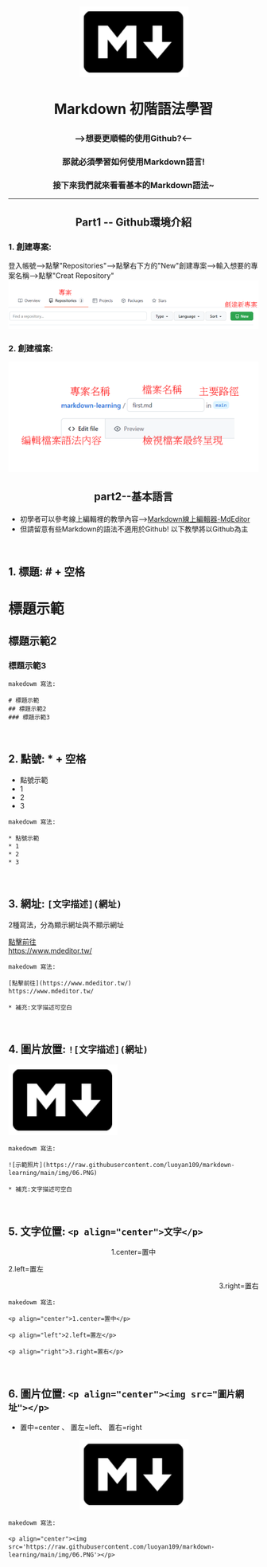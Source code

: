 
<p align="center"><img src='https://raw.githubusercontent.com/luoyan109/markdown-learning/main/img/06.PNG'></p>

# <p align="center"> Markdown 初階語法學習</p>
### <p align="center"> -->想要更順暢的使用Github?<--</p>
### <p align="center"> 那就必須學習如何使用Markdown語言!</p>
### <p align="center"> 接下來我們就來看看基本的Markdown語法~</p>

----------
## <p align="center"> Part1 -- Github環境介紹</p>
### 1. 創建專案:
 登入帳號-->點擊"Repositories"-->點擊右下方的"New"創建專案-->輸入想要的專案名稱-->點擊"Creat Repository"
![](https://raw.githubusercontent.com/luoyan109/markdown-learning/main/img/066.PNG)
### 2. 創建檔案:
![](https://raw.githubusercontent.com/luoyan109/markdown-learning/main/img/061.PNG)
## <p align="center"> part2--基本語言</p>

* 初學者可以參考線上編輯裡的教學內容-->[Markdown線上編輯器-MdEditor](https://www.mdeditor.tw/)
* 但請留意有些Markdown的語法不適用於Github! 以下教學將以Github為主
<p><br></p>

## 1. 標題: # + 空格
# 標題示範
## 標題示範2
### 標題示範3
```
makedowm 寫法:

# 標題示範
## 標題示範2
### 標題示範3
```
<p><br></p>

## 2. 點號: * + 空格
* 點號示範
* 1
* 2
* 3
```
makedowm 寫法:

* 點號示範
* 1
* 2
* 3
```
<p><br></p>

## 3. 網址: ```[文字描述](網址)``` 

2種寫法，分為顯示網址與不顯示網址

[點擊前往](https://www.mdeditor.tw/)<br>
https://www.mdeditor.tw/
```
makedowm 寫法: 

[點擊前往](https://www.mdeditor.tw/)
https://www.mdeditor.tw/

* 補充:文字描述可空白
```
<p><br></p>

## 4. 圖片放置: ```![文字描述](網址)```

![示範照片](https://raw.githubusercontent.com/luoyan109/markdown-learning/main/img/06.PNG)

```
makedowm 寫法: 

![示範照片](https://raw.githubusercontent.com/luoyan109/markdown-learning/main/img/06.PNG)

* 補充:文字描述可空白
```
<p><br></p>

## 5. 文字位置: ```<p align="center">文字</p>```

<p align="center">1.center=置中</p>

<p align="left">2.left=置左</p>

<p align="right">3.right=置右</p>

```
makedowm 寫法: 

<p align="center">1.center=置中</p>

<p align="left">2.left=置左</p>

<p align="right">3.right=置右</p>

```
<p><br></p>

## 6. 圖片位置: ```<p align="center"><img src="圖片網址"></p>```
* 置中=center 、 置左=left、 置右=right
<p align="center"><img src='https://raw.githubusercontent.com/luoyan109/markdown-learning/main/img/06.PNG'></p>

```
makedowm 寫法: 

<p align="center"><img src='https://raw.githubusercontent.com/luoyan109/markdown-learning/main/img/06.PNG'></p>

```
